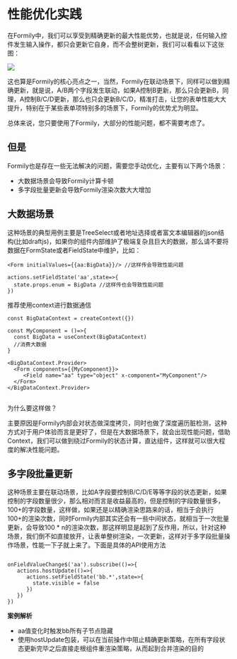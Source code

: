 # 性能优化实践

在Formily中，我们可以享受到精确更新的最大性能优势，也就是说，任何输入控件发生输入操作，都只会更新它自身，而不会整树更新，我们可以看看以下这张图：

![](https://img.alicdn.com/tfs/TB1m24nafc3T1VjSZLeXXbZsVXa-2186-1524.gif)

这也算是Formily的核心亮点之一，当然，Formily在联动场景下，同样可以做到精确更新，就是说，A/B两个字段发生联动，如果A控制B更新，那么只会更新B，同理，A控制B/C/D更新，那么也只会更新B/C/D，精准打击，让您的表单性能大大提升，特别在于某些表单项特别多的场景下，Formily的优势尤为明显。



总体来说，您只要使用了Formily，大部分的性能问题，都不需要考虑了。



## 但是

Formily也是存在一些无法解决的问题，需要您手动优化，主要有以下两个场景：

- 大数据场景会导致Formily计算卡顿
- 多字段批量更新会导致Formily渲染次数大大增加



## 大数据场景

这种场景的典型用例主要是TreeSelect或者地址选择或者富文本编辑器的json结构(比如draftjs)，如果你的组件内部维护了极端复杂且巨大的数据，那么请不要将数据在FormState或者FieldState中维护，比如：

```tsx
<Form initialValues={{aa:BigData}}/> //这样传会导致性能问题

actions.setFieldState('aa',state=>{
  state.props.enum = BigData //这样传也会导致性能问题
})
```

推荐使用context进行数据通信

```tsx
const BigDataContext = createContext({})

const MyComponent = ()=>{
  const BigData = useContext(BigDataContext)
  //消费大数据
}

<BigDataContext.Provider>
  <Form components={{MyComponent}}>
     <Field name="aa" type="object" x-component="MyComponent"/>
  </Form>
</BigDataContext.Provider>


```

为什么要这样做？

主要原因是Formily内部会对状态做深度拷贝，同时也做了深度遍历脏检测，这种方式对于用户体验而言是更好了，但是在大数据场景下，就会出现性能问题，借助Context，我们可以做到绕过Formily的状态计算，直达组件，这样就可以很大程度的解决性能问题。

## 多字段批量更新

这种场景主要在联动场景，比如A字段要控制B/C/D/E等等字段的状态更新，如果控制的字段数量很少，那么相对而言是收益最高的，但是控制的字段数量很多，100+的字段数量，这样做，如果还是以精确渲染思路来的话，相当于会执行100+的渲染次数，同时Formily内部其实还会有一些中间状态，就相当于一次批量更新，会导致100 * n的渲染次数，那这样明显是起到了反作用，所以，针对这种场景，我们倒不如直接放开，让表单整树渲染，一次更新，这样对于多字段批量操作场景，性能一下子就上来了。下面是具体的API使用方法

```tsx

onFieldValueChange$('aa').subscribe(()=>{
   actions.hostUpdate(()=>{
      actions.setFieldState('bb.*',state=>{
        state.visible = false
      })
   })
})
```



**案例解析**

- aa值变化时触发bb所有子节点隐藏
- 使用hostUpdate包装，可以在当前操作中阻止精确更新策略，在所有字段状态更新完毕之后直接走根组件重渲染策略，从而起到合并渲染的目的